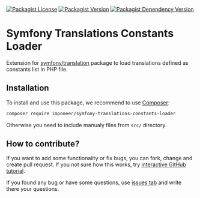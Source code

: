 [![Packagist License](https://img.shields.io/packagist/l/imponeer/symfony-translations-constants-loader)](https://github.com/imponeer/symfony-translations-constants-loader/blob/main/LICENSE) [![Packagist Version](https://img.shields.io/packagist/v/imponeer/symfony-translations-constants-loader)](https://packagist.org/packages/imponeer/symfony-translations-constants-loader) [![Packagist Dependency Version](https://img.shields.io/packagist/dependency-v/imponeer/symfony-translations-constants-loader/php)](https://github.com/imponeer/symfony-translations-constants-loader/blob/main/composer.json)


# Symfony Translations Constants Loader

Extension for [symfony/translation](https://symfony.com/doc/current/translation.html) package to load translations defined as constants list in PHP file.

## Installation

To install and use this package, we recommend to use [Composer](https://getcomposer.org):

```bash
composer require imponeer/symfony-translations-constants-loader
```

Otherwise you need to include manualy files from `src/` directory. 

## How to contribute?

If you want to add some functionality or fix bugs, you can fork, change and create pull request. If you not sure how this works, try [interactive GitHub tutorial](https://skills.github.com).

If you found any bug or have some questions, use [issues tab](https://github.com/imponeer/symfony-translations-constants-loader/issues) and write there your questions.
